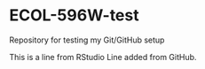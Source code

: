 # ECOL-596W-test
Repository for testing my Git/GitHub setup

This is a line from RStudio
Line added from GitHub.
